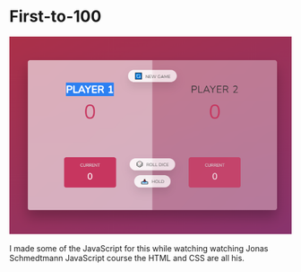 # First-to-100


![](./First-to-100.PNG)



I made some of the JavaScript for this while watching watching Jonas Schmedtmann JavaScript course 
the HTML and CSS are all his. 
